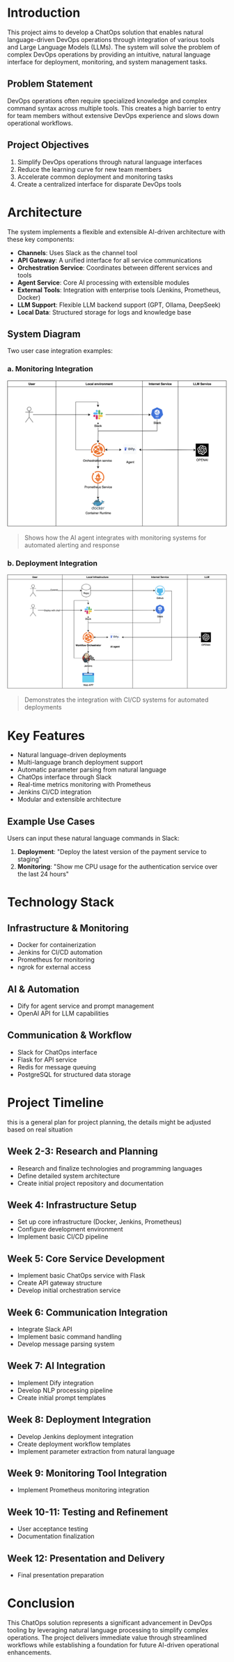 # Introduction

This project aims to develop a ChatOps solution that enables natural language-driven DevOps operations through integration of various tools and Large Language Models (LLMs). The system will solve the problem of complex DevOps operations by providing an intuitive, natural language interface for deployment, monitoring, and system management tasks.

## Problem Statement

DevOps operations often require specialized knowledge and complex command syntax across multiple tools. This creates a high barrier to entry for team members without extensive DevOps experience and slows down operational workflows.

## Project Objectives

1. Simplify DevOps operations through natural language interfaces
2. Reduce the learning curve for new team members
3. Accelerate common deployment and monitoring tasks
4. Create a centralized interface for disparate DevOps tools

# Architecture

The system implements a flexible and extensible AI-driven architecture with these key components:

- **Channels**: Uses Slack as the channel tool
- **API Gateway**: A unified interface for all service communications
- **Orchestration Service**: Coordinates between different services and tools
- **Agent Service**: Core AI processing with extensible modules
- **External Tools**: Integration with enterprise tools (Jenkins, Prometheus, Docker)
- **LLM Support**: Flexible LLM backend support (GPT, Ollama, DeepSeek)
- **Local Data**: Structured storage for logs and knowledge base

## System Diagram

Two user case integration examples:

### a. Monitoring Integration

![Monitor Architecture](./docs/pictures/monitor_architecture.png)

> Shows how the AI agent integrates with monitoring systems for automated alerting and response

### b. Deployment Integration

![Deploy Architecture](./docs/pictures/deploy_architecture.png)

> Demonstrates the integration with CI/CD systems for automated deployments

# Key Features

- Natural language-driven deployments
- Multi-language branch deployment support
- Automatic parameter parsing from natural language
- ChatOps interface through Slack
- Real-time metrics monitoring with Prometheus
- Jenkins CI/CD integration
- Modular and extensible architecture

## Example Use Cases

Users can input these natural language commands in Slack:

1. **Deployment**: "Deploy the latest version of the payment service to staging"
2. **Monitoring**: "Show me CPU usage for the authentication service over the last 24 hours"

# Technology Stack

## Infrastructure & Monitoring

- Docker for containerization
- Jenkins for CI/CD automation
- Prometheus for monitoring
- ngrok for external access

## AI & Automation

- Dify for agent service and prompt management
- OpenAI API for LLM capabilities

## Communication & Workflow

- Slack for ChatOps interface
- Flask for API service
- Redis for message queuing
- PostgreSQL for structured data storage

# Project Timeline

this is a general plan for project planning, the details might be adjusted based on real situation

## Week 2-3: Research and Planning

- Research and finalize technologies and programming languages
- Define detailed system architecture
- Create initial project repository and documentation

## Week 4: Infrastructure Setup

- Set up core infrastructure (Docker, Jenkins, Prometheus)
- Configure development environment
- Implement basic CI/CD pipeline

## Week 5: Core Service Development

- Implement basic ChatOps service with Flask
- Create API gateway structure
- Develop initial orchestration service

## Week 6: Communication Integration

- Integrate Slack API
- Implement basic command handling
- Develop message parsing system

## Week 7: AI Integration

- Implement Dify integration
- Develop NLP processing pipeline
- Create initial prompt templates

## Week 8: Deployment Integration

- Develop Jenkins deployment integration
- Create deployment workflow templates
- Implement parameter extraction from natural language

## Week 9: Monitoring Tool Integration

- Implement Prometheus monitoring integration

## Week 10-11: Testing and Refinement

- User acceptance testing
- Documentation finalization

## Week 12: Presentation and Delivery

- Final presentation preparation

# Conclusion

This ChatOps solution represents a significant advancement in DevOps tooling by leveraging natural language processing to simplify complex operations. The project delivers immediate value through streamlined workflows while establishing a foundation for future AI-driven operational enhancements.
